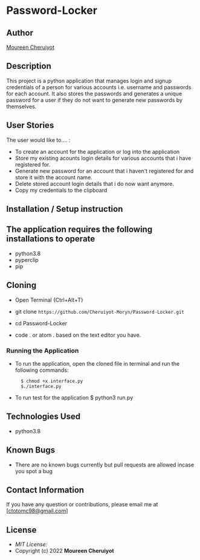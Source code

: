 # Password-Locker

## Author

[Moureen Cheruiyot](https://github.com/Cheruiyot-Moryn)

## Description

This project is a python application that manages login and signup credentials of a person for various accounts i.e. username and passwords for each account. It also stores the passwords and generates a unique password for a user if they do not want to generate new passwords by themselves.

## User Stories

The user would like to.... :

* To create an account for the application or log into the application
* Store my existing acounts login details for various accounts that i have registered for.
* Generate new password for an account that i haven't registered for and store it with the account name.
* Delete stored account login details that i do now want anymore.
* Copy my credentials to the clipboard

## Installation / Setup instruction

## The application requires the following installations to operate

* python3.8
* pyperclip
* pip

## Cloning

* Open Terminal {Ctrl+Alt+T}

* git clone ```https://github.com/Cheruiyot-Moryn/Password-Locker.git```

* cd Password-Locker

* code . or atom . based on the text editor you have.

### Running the Application

* To run the application, open the cloned file in terminal and run the following commands:

        $ chmod +x interface.py
        $./interface.py
* To run test for the application
        $ python3 run.py

## Technologies Used

* python3.8

## Known Bugs

* There are no known bugs currently but pull requests are allowed incase you spot a bug

## Contact Information

If you have any question or contributions, please email me at [ctotomc98@gmail.com]

## License

* *MIT License:*
* Copyright (c) 2022 **Moureen Cheruiyot**
